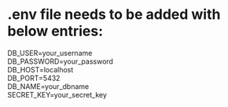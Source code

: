 # .env file needs to be added with below entries:

DB_USER=your_username <br/>
DB_PASSWORD=your_password <br/>
DB_HOST=localhost <br/>
DB_PORT=5432 <br/>
DB_NAME=your_dbname<br/>
SECRET_KEY=your_secret_key<br/>
